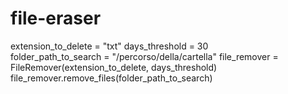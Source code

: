 # file-eraser
extension_to_delete = "txt" 
days_threshold = 30  
folder_path_to_search = "/percorso/della/cartella"
file_remover = FileRemover(extension_to_delete, days_threshold)
file_remover.remove_files(folder_path_to_search)
